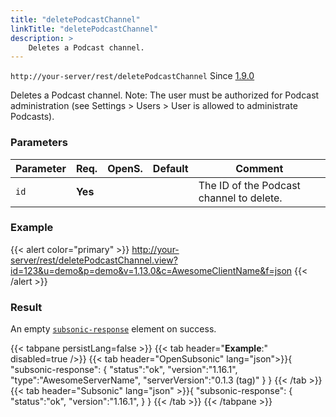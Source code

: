 ```yaml
---
title: "deletePodcastChannel"
linkTitle: "deletePodcastChannel"
description: >
    Deletes a Podcast channel.
---
```


`http://your-server/rest/deletePodcastChannel` Since [1.9.0](../../subsonic-versions)

Deletes a Podcast channel. Note: The user must be authorized for Podcast administration (see Settings > Users > User is allowed to administrate Podcasts).

### Parameters

| Parameter | Req. | OpenS. | Default | Comment |
| --- | --- | --- | --- | --- |
| `id` | **Yes** |  |    | The ID of the Podcast channel to delete. |

### Example

{{< alert color="primary" >}} <http://your-server/rest/deletePodcastChannel.view?id=123&u=demo&p=demo&v=1.13.0&c=AwesomeClientName&f=json> {{< /alert >}}

### Result

An empty [`subsonic-response`](../../responses/subsonic-response) element on success.

{{< tabpane persistLang=false >}}
{{< tab header="**Example**:" disabled=true />}}
{{< tab header="OpenSubsonic" lang="json">}}{
  "subsonic-response": {
    "status":"ok",
    "version":"1.16.1",
    "type":"AwesomeServerName",
    "serverVersion":"0.1.3 (tag)"
  }
}
{{< /tab >}}
{{< tab header="Subsonic" lang="json" >}}{
  "subsonic-response": {
    "status":"ok",
    "version":"1.16.1",
  }
}
{{< /tab >}}
{{< /tabpane >}}
